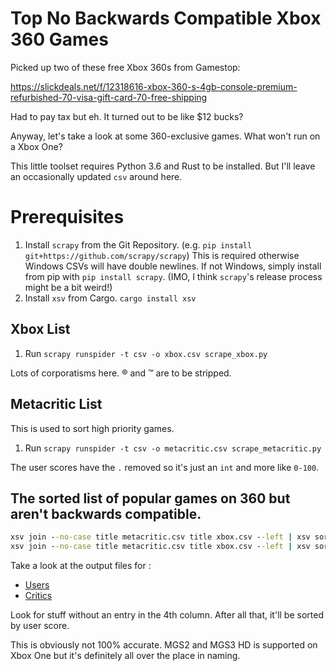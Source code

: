 # Top No Backwards Compatible Xbox 360 Games

Picked up two of these free Xbox 360s from Gamestop:

https://slickdeals.net/f/12318616-xbox-360-s-4gb-console-premium-refurbished-70-visa-gift-card-70-free-shipping

Had to pay tax but eh. It turned out to be like $12 bucks?

Anyway, let's take a look at some 360-exclusive games. What won't run on a Xbox One? 

This little toolset requires Python 3.6 and Rust to be installed. But I'll leave an occasionally updated `csv` around here.

# Prerequisites

1. Install `scrapy` from the Git Repository. (e.g. `pip install git+https://github.com/scrapy/scrapy`) This is required otherwise Windows CSVs will have double newlines. If not Windows, simply install from pip with `pip install scrapy`. (IMO, I think `scrapy`'s release process might be a bit weird!)
2. Install `xsv` from Cargo. `cargo install xsv`

## Xbox List

1. Run `scrapy runspider -t csv -o xbox.csv scrape_xbox.py`

Lots of corporatisms here. ® and ™ are to be stripped.

## Metacritic List

This is used to sort high priority games.

1. Run `scrapy runspider -t csv -o metacritic.csv scrape_metacritic.py`

The user scores have the `.` removed so it's just an `int` and more like `0-100`. 

## The sorted list of popular games on 360 but aren't backwards compatible.


```cmd
xsv join --no-case title metacritic.csv title xbox.csv --left | xsv sort -R -s 4,user_score | xsv table > out_user.txt
xsv join --no-case title metacritic.csv title xbox.csv --left | xsv sort -R -s 4,critic_score | xsv table > out_critic.txt
```

Take a look at the output files for :

* [Users](out_user.txt)
* [Critics](out_critic.txt)

Look for stuff without an entry in the 4th column. After all that, it'll be sorted by user score.

This is obviously not 100% accurate. MGS2 and MGS3 HD is supported on Xbox One but it's definitely all over the place in naming.
